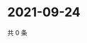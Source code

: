 # 2021-09-24

共 0 条

<!-- BEGIN WEIBO -->
<!-- 最后更新时间 Fri Sep 24 2021 23:08:47 GMT+0800 (China Standard Time) -->

<!-- END WEIBO -->
